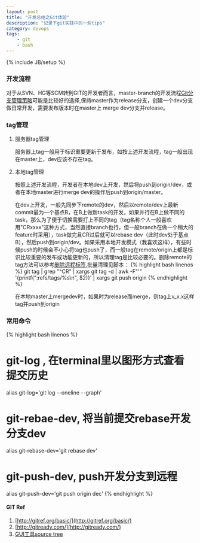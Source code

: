 ```yaml
---
layout: post
title: "开发总结之Git体验"
description: "记录下git实践中的一些tips"
category: devops
tags: 
    - git
    - bash
---
```

{% include JB/setup %}
### 开发流程 ###
对于从SVN、HG等SCM转到GIT的开发者而言，master-branch的开发流程[Git分支管理策略](http://www.ruanyifeng.com/blog/2012/07/git.html)可能是比较好的选择,保持master作为release分支，创建一个dev分支做日常开发，需要发布版本时在master上
merge dev分支并release。
### tag管理 ###
1. 服务器tag管理

    服务器上tag一般用于标识重要更新于发布，如按上述开发流程，tag一般出现在master上，dev应该不存在tag。
    
2. 本地tag管理

    按照上述开发流程，开发者在本地dev上开发，然后将push到origin/dev，或者在本地master进行merge dev的操作后push到origin/master。
    
    在dev上开发，一般先同步下remote的dev，然后以remote/dev上最新commit最为一个基点B，在B上做新task的开发，如果并行在B上做不同的task，那么为了便于切换需要打上不同的tag（tag名称个人一般喜欢用"CRxxxx"这种方式，当然直接branch也行，但一般branch在做一个稍大的feature时采用），task做完且CR过后就可以rebase dev（此时dev处于基点B），然后push到origin/dev。如果采用本地开发模式（我喜欢这样），有些时候push的时候会不小心将tag也push了，而一般tag在remote/origin上都是标识比较重要的发布或功能更新的，所以清理tag是比较必要的。删除remote的tag方法可以参考[删除远程标签](http://nathanhoad.net/how-to-delete-a-remote-git-tag),批量清理见脚本：
{% highlight bash linenos %}
git tag | grep "^CR" | xargs git tag -d | awk -F"'" '{printf(":refs/tags/%s\n", $2)}' | xargs git push origin 
{% endhighlight %}
   
   在本地master上mergedev时，如果时为release而merge，则tag上v_x.x这样tag并push到origin

### 常用命令 ###
{% highlight bash linenos %}
# git-log , 在terminal里以图形方式查看提交历史
alias git-log='git log --oneline --graph'
# git-rebae-dev, 将当前提交rebase开发分支dev
alias git-rebase-dev='git rebase dev'
# git-push-dev, push开发分支到远程
alias git-push-dev='git push origin dec'
{% endhighlight %} 

#### GIT Ref ####
1. [http://gitref.org/basic/](http://gitref.org/basic/)
2. [http://gitready.com/](http://gitready.com/)
3. [GUI工具source tree](http://www.sourcetreeapp.com/)